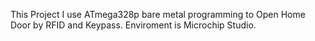 This Project I use ATmega328p bare metal programming to Open Home Door by RFID and Keypass. Enviroment is Microchip Studio.
